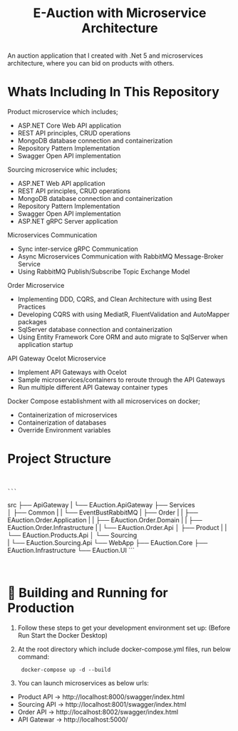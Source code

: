 # <div align="center">E-Auction with Microservice Architecture</div>
</br>
An auction application that I created with .Net 5 and microservices architecture, where you can bid on products with others.

</br>

# Whats Including In This Repository

Product microservice which includes;
*  ASP.NET Core Web API application
*  REST API principles, CRUD operations
*  MongoDB database connection and containerization
*  Repository Pattern Implementation
*  Swagger Open API implementation

Sourcing microservice whic includes;
*  ASP.NET Web API application
*  REST API principles, CRUD operations
*  MongoDB database connection and containerization
*  Repository Pattern Implementation
*  Swagger Open API implementation
*  ASP.NET gRPC Server application

Microservices Communication
*  Sync inter-service gRPC Communication
*  Async Microservices Communication with RabbitMQ Message-Broker Service
*  Using RabbitMQ Publish/Subscribe Topic Exchange Model

Order Microservice
*  Implementing DDD, CQRS, and Clean Architecture with using Best Practices
*  Developing CQRS with using MediatR, FluentValidation and AutoMapper packages
*  SqlServer database connection and containerization
*  Using Entity Framework Core ORM and auto migrate to SqlServer when application startup

API Gateway Ocelot Microservice
*  Implement API Gateways with Ocelot
*  Sample microservices/containers to reroute through the API Gateways
*  Run multiple different API Gateway container types

Docker Compose establishment with all microservices on docker;
*  Containerization of microservices
*  Containerization of databases
*  Override Environment variables

# Project Structure

</br>

    ```
src
├── ApiGateway
|   └── EAuction.ApiGateway
├── Services                    
│   ├── Common
|   |   └── EventBustRabbitMQ
|   ├── Order
|   |   ├── EAuction.Order.Application
|   |   ├── EAuction.Order.Domain
|   |   ├── EAuction.Order.Infrastructure
|   |   └── EAuction.Order.Api
│   ├── Product
|   |   └── EAuction.Products.Api
│   └── Sourcing  
|       └── EAuction.Sourcing.Api
└── WebApp
    ├── EAuction.Core
    ├── EAuction.Infrastructure
    └── EAuction.UI
    ```
    
</br>

# 🚀 Building and Running for Production

1. Follow these steps to get your development environment set up: (Before Run Start the Docker Desktop)

2. At the root directory which include docker-compose.yml files, run below command:

        docker-compose up -d --build
        
3. You can launch microservices as below urls:

* Product API -> http://localhost:8000/swagger/index.html 
* Sourcing API -> http://localhost:8001/swagger/index.html 
* Order API -> http://localhost:8002/swagger/index.html 
* API Gatewar -> http://localhost:5000/
